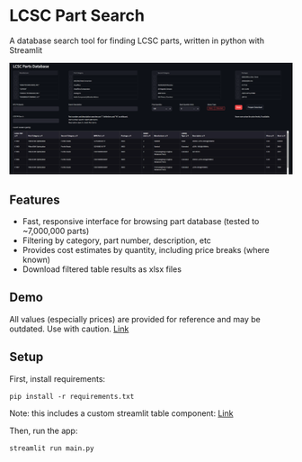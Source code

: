 # LCSC Part Search
A database search tool for finding LCSC parts, written in python with Streamlit

![screenshot](image.png)

## Features
- Fast, responsive interface for browsing part database (tested to ~7,000,000 parts)
- Filtering by category, part number, description, etc
- Provides cost estimates by quantity, including price breaks (where known)
- Download filtered table results as xlsx files

## Demo
All values (especially prices) are provided for reference and may be outdated. Use with caution.
[Link](https://lcscpartsearchgit.streamlit.app/?embed_options=dark_theme)

## Setup
First, install requirements:
```
pip install -r requirements.txt
```
Note: this includes a custom streamlit table component: [Link](https://github.com/nhansendev/streamlit-sortable-table)

Then, run the app:
```
streamlit run main.py
```
